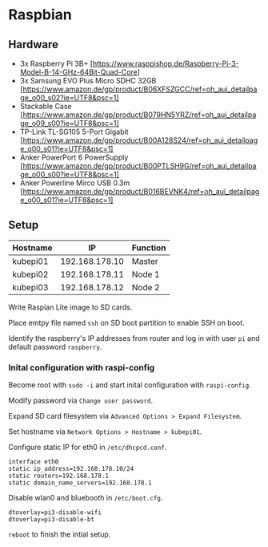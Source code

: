 # Raspbian

## Hardware
* 3x Raspberry Pi 3B+ [https://www.rasppishop.de/Raspberry-Pi-3-Model-B-14-GHz-64Bit-Quad-Core]
* 3x Samsung EVO Plus Micro SDHC 32GB [https://www.amazon.de/gp/product/B06XFSZGCC/ref=oh_aui_detailpage_o00_s02?ie=UTF8&psc=1]
* Stackable Case [https://www.amazon.de/gp/product/B079HN5YRZ/ref=oh_aui_detailpage_o09_s00?ie=UTF8&psc=1]
* TP-Link TL-SG105 5-Port Gigabit [https://www.amazon.de/gp/product/B00A128S24/ref=oh_aui_detailpage_o00_s01?ie=UTF8&psc=1]
* Anker PowerPort 6 PowerSupply [https://www.amazon.de/gp/product/B00PTLSH9G/ref=oh_aui_detailpage_o00_s00?ie=UTF8&psc=1]
* Anker Powerline Mirco USB 0.3m [https://www.amazon.de/gp/product/B016BEVNK4/ref=oh_aui_detailpage_o00_s01?ie=UTF8&psc=1]

## Setup
| Hostname | IP | Function |
| --- | --- | --- |
| kubepi01 | 192.168.178.10 | Master |
| kubepi02 | 192.168.178.11 | Node 1 |
| kubepi03 | 192.168.178.12 | Node 2 |

Write Raspian Lite image to SD cards.

Place emtpy file named `ssh` on SD boot partition to enable SSH on boot.

Identify the raspberry's IP addresses from router and log in with user `pi` and default password `raspberry`.

### Inital configuration with raspi-config
Become root with `sudo -i` and start inital configuration with `raspi-config`.

Modify password via  `Change user password`.

Expand SD card filesystem via `Advanced Options > Expand Filesystem`.

Set hostname via `Network Options > Hostname > kubepi01`.

Configure static IP for eth0 in `/etc/dhcpcd.conf`.

```
interface eth0
static ip_address=192.168.178.10/24
static routers=192.168.178.1
static domain_name_servers=192.168.178.1
```

Disable wlan0 and bluebooth in `/etc/boot.cfg`.

```
dtoverlay=pi3-disable-wifi
dtoverlay=pi3-disable-bt
```

`reboot` to finish the intial setup.